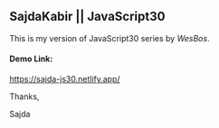 ## SajdaKabir || JavaScript30


This is my version of JavaScript30 series by *WesBos*.

#### Demo Link:
https://sajda-js30.netlify.app/


Thanks,


Sajda
